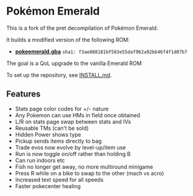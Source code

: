 # Pokémon Emerald

This is a fork of the pret decompilation of Pokémon Emerald.

It builds a modified version of the following ROM:

* [**pokeemerald.gba**](https://datomatic.no-intro.org/index.php?page=show_record&s=23&n=1961) `sha1: f3ae088181bf583e55daf962a92bb46f4f1d07b7`

The goal is a QoL upgrade to the vanilla Emerald ROM

To set up the repository, see [INSTALL.md](INSTALL.md).


## Features
- Stats page color codes for +/- nature
- Any Pokemon can use HMs in field once obtained
- L/R on stats page swap between stats and IVs
- Reusable TMs (can't be sold)
- Hidden Power shows type
- Pickup sends items directly to bag
- Trade evos now evolve by level-up/item use
- Run is now toggle on/off rather than holding B
- Can run indoors etc
- Fish no longer get away, no more multiround minigame
- Press R while on a bike to swap to the other (mach vs acro)
- Increased text speed for all speeds
- Faster pokecenter healing 